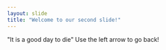 ```yaml
---
layout: slide
title: "Welcome to our second slide!"
---
```

"It is a good day to die"
Use the left arrow to go back!
